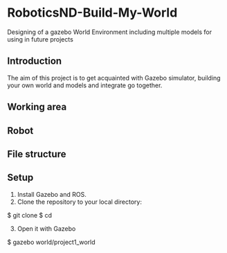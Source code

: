 # RoboticsND-Build-My-World
Designing of a gazebo World Environment including multiple models for using in future projects

## Introduction
The aim of this project is to get acquainted with Gazebo simulator, building your own world and models and integrate go together.

## Working area

## Robot

## File structure

## Setup

1. Install Gazebo and ROS.
2. Clone the repository to your local directory:

  $ git clone 
  $ cd 

3. Open it with Gazebo

  $ gazebo world/project1_world

